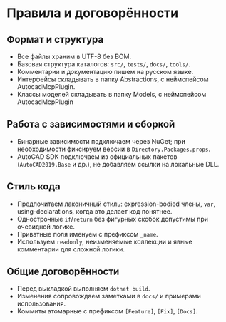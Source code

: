 ﻿# Правила и договорённости

## Формат и структура
- Все файлы храним в UTF-8 без BOM.
- Базовая структура каталогов: `src/`, `tests/`, `docs/`, `tools/`.
- Комментарии и документацию пишем на русском языке.
- Интерфейсы складывать в папку Abstractions, с неймспейсом AutocadMcpPlugin.
- Классы моделей складывать в папку Models, с неймспейсом AutocadMcpPlugin

## Работа с зависимостями и сборкой
- Бинарные зависимости подключаем через NuGet; при необходимости фиксируем версии в `Directory.Packages.props`.
- AutoCAD SDK подключаем из официальных пакетов (`AutoCAD2019.Base` и др.), не добавляем ссылки на локальные DLL.

## Стиль кода
- Предпочитаем лаконичный стиль: expression-bodied члены, `var`, using-declarations, когда это делает код понятнее.
- Однострочные `if`/`return` без фигурных скобок допустимы при очевидной логике.
- Приватные поля именуем с префиксом `_name`.
- Используем `readonly`, неизменяемые коллекции и явные комментарии для сложной логики.

## Общие договорённости
- Перед выкладкой выполняем `dotnet build`.
- Изменения сопровождаем заметками в `docs/` и примерами использования.
- Коммиты атомарные с префиксом `[Feature]`, `[Fix]`, `[Docs]`.